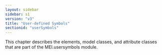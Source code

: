 ```yaml
---
layout: sidebar
sidebar: s1
version: "v3"
title: "User-defined Symbols"
sectionid: "userSymbols"
---
```




This chapter describes the elements, model classes, and attribute classes that are
part of the
MEI.usersymbols module.







